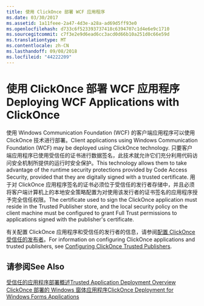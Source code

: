 ```yaml
---
title: 使用 ClickOnce 部署 WCF 应用程序
ms.date: 03/30/2017
ms.assetid: 1a11feee-2a47-4d3e-a28a-ad69d5ff93e0
ms.openlocfilehash: d733c6f523393737418c6394707c1d4e6e9c1710
ms.sourcegitcommit: c7f3e2e9d6ead6cc3acd0d66b10a251d0c66e59d
ms.translationtype: MT
ms.contentlocale: zh-CN
ms.lasthandoff: 09/08/2018
ms.locfileid: "44222209"
---
```

# <a name="deploying-wcf-applications-with-clickonce"></a><span data-ttu-id="20b1e-102">使用 ClickOnce 部署 WCF 应用程序</span><span class="sxs-lookup"><span data-stu-id="20b1e-102">Deploying WCF Applications with ClickOnce</span></span>
<span data-ttu-id="20b1e-103">使用 Windows Communication Foundation (WCF) 的客户端应用程序可以使用 ClickOnce 技术进行部署。</span><span class="sxs-lookup"><span data-stu-id="20b1e-103">Client applications using Windows Communication Foundation (WCF) may be deployed using ClickOnce technology.</span></span> <span data-ttu-id="20b1e-104">只要客户端应用程序已使用受信任的证书进行数据签名，此技术就允许它们充分利用代码访问安全机制所提供的运行时安全保护。</span><span class="sxs-lookup"><span data-stu-id="20b1e-104">This technology allows them to take advantage of the runtime security protections provided by Code Access Security, provided that they are digitally signed with a trusted certificate.</span></span> <span data-ttu-id="20b1e-105">用于对 ClickOnce 应用程序签名的证书必须位于受信任的发行者存储中，并且必须将客户端计算机上的本地安全策略配置为对使用该发行者的证书签名的应用程序授予完全信任权限。</span><span class="sxs-lookup"><span data-stu-id="20b1e-105">The certificate used to sign the ClickOnce application must reside in the Trusted Publisher store, and the local security policy on the client machine must be configured to grant Full Trust permissions to applications signed with the publisher's certificate.</span></span>  
  
 <span data-ttu-id="20b1e-106">有关配置 ClickOnce 应用程序和受信任的发行者的信息，请参阅[配置 ClickOnce 受信任的发布者](https://go.microsoft.com/fwlink/?LinkId=94774)。</span><span class="sxs-lookup"><span data-stu-id="20b1e-106">For information on configuring ClickOnce applications and trusted publishers, see [Configuring ClickOnce Trusted Publishers](https://go.microsoft.com/fwlink/?LinkId=94774).</span></span>  
  
## <a name="see-also"></a><span data-ttu-id="20b1e-107">请参阅</span><span class="sxs-lookup"><span data-stu-id="20b1e-107">See Also</span></span>  
 [<span data-ttu-id="20b1e-108">受信任的应用程序部署概述</span><span class="sxs-lookup"><span data-stu-id="20b1e-108">Trusted Application Deployment Overview</span></span>](https://go.microsoft.com/fwlink/?LinkId=94775)  
 [<span data-ttu-id="20b1e-109">ClickOnce 部署的 Windows 窗体应用程序</span><span class="sxs-lookup"><span data-stu-id="20b1e-109">ClickOnce Deployment for Windows Forms Applications</span></span>](https://go.microsoft.com/fwlink/?LinkId=94776)
